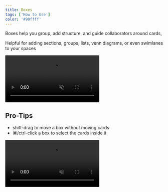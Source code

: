 ```yaml
---
title: Boxes
tags: ['How to Use']
color: '#90ffff'
---
```


Boxes help you group, add structure, and guide collaborators around cards,

Helpful for adding sections, groups, lists, venn diagrams, or even swimlanes to your spaces

<video autoplay loop muted playsinline class="wide">
  <source src="https://kinopio-updates.us-east-1.linodeobjects.com/boxes.mp4">
</video>


## Pro-Tips

- shift-drag to move a box without moving cards
- ⌘/ctrl-click a box to select the cards inside it

<video autoplay loop muted playsinline>
  <source src="https://kinopio-updates.us-east-1.linodeobjects.com/box-tips.mp4">
</video>
